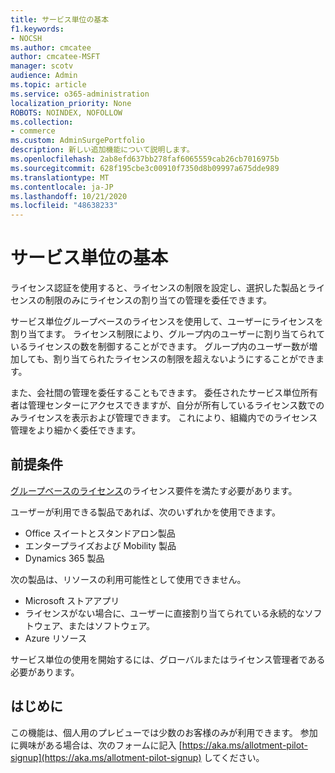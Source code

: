 ```yaml
---
title: サービス単位の基本
f1.keywords:
- NOCSH
ms.author: cmcatee
author: cmcatee-MSFT
manager: scotv
audience: Admin
ms.topic: article
ms.service: o365-administration
localization_priority: None
ROBOTS: NOINDEX, NOFOLLOW
ms.collection:
- commerce
ms.custom: AdminSurgePortfolio
description: 新しい追加機能について説明します。
ms.openlocfilehash: 2ab8efd637bb278faf6065559cab26cb7016975b
ms.sourcegitcommit: 628f195cbe3c00910f7350d8b09997a675dde989
ms.translationtype: MT
ms.contentlocale: ja-JP
ms.lasthandoff: 10/21/2020
ms.locfileid: "48638233"
---
```

# <a name="allotment-basics"></a>サービス単位の基本

ライセンス認証を使用すると、ライセンスの制限を設定し、選択した製品とライセンスの制限のみにライセンスの割り当ての管理を委任できます。

サービス単位グループベースのライセンスを使用して、ユーザーにライセンスを割り当てます。 ライセンス制限により、グループ内のユーザーに割り当てられているライセンスの数を制御することができます。 グループ内のユーザー数が増加しても、割り当てられたライセンスの制限を超えないようにすることができます。

また、会社間の管理を委任することもできます。 委任されたサービス単位所有者は管理センターにアクセスできますが、自分が所有しているライセンス数でのみライセンスを表示および管理できます。 これにより、組織内でのライセンス管理をより細かく委任できます。

## <a name="prerequisites"></a>前提条件

[グループベースのライセンス](https://docs.microsoft.com/azure/active-directory/fundamentals/active-directory-licensing-whatis-azure-portal#licensing-requirements)のライセンス要件を満たす必要があります。

ユーザーが利用できる製品であれば、次のいずれかを使用できます。

- Office スイートとスタンドアロン製品
- エンタープライズおよび Mobility 製品
- Dynamics 365 製品

次の製品は、リソースの利用可能性として使用できません。

- Microsoft ストアアプリ
- ライセンスがない場合に、ユーザーに直接割り当てられている永続的なソフトウェア、またはソフトウェア。
- Azure リソース

サービス単位の使用を開始するには、グローバルまたはライセンス管理者である必要があります。

## <a name="getting-started"></a>はじめに

この機能は、個人用のプレビューでは少数のお客様のみが利用できます。 参加に興味がある場合は、次のフォームに記入 [https://aka.ms/allotment-pilot-signup](https://aka.ms/allotment-pilot-signup) してください。
